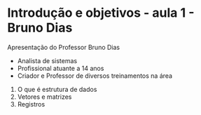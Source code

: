 # Introdução e objetivos - aula 1 - Bruno Dias

Apresentação do Professor Bruno Dias
- Analista de sistemas 
- Profissional atuante a 14 anos
- Criador e Professor de diversos treinamentos na área

1. O que é estrutura de dados
2. Vetores e matrizes
3. Registros

